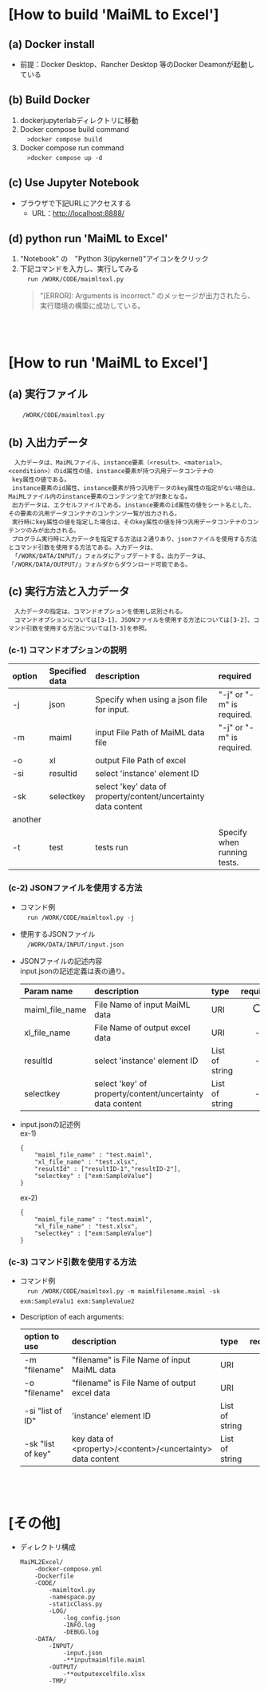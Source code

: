 # [How to build 'MaiML to Excel']

## (a) Docker install
- 前提：Docker Desktop、Rancher Desktop 等のDocker Deamonが起動している

## (b) Build Docker
1. dockerjupyterlabディレクトリに移動
2. Docker compose build command  
    　`>docker compose build`
3. Docker compose run command  
    　`>docker compose up -d`

## (c) Use Jupyter Notebook
- ブラウザで下記URLにアクセスする
    * URL：[http://localhost:8888/](http://localhost:8888/)

## (d) python run 'MaiML to Excel'
1. "Notebook" の　"Python 3(ipykernel)"アイコンをクリック
2. 下記コマンドを入力し、実行してみる  
    　`run /WORK/CODE/maimltoxl.py`
    >"[ERROR]: Arguments is incorrect." のメッセージが出力されたら、実行環境の構築に成功している。

<br><br>

# [How to run 'MaiML to Excel']

## (a) 実行ファイル
　　`/WORK/CODE/maimltoxl.py`

## (b) 入出力データ
    　入力データは、MaiMLファイル、instance要素（<result>、<material>、<condition>）のid属性の値、instance要素が持つ汎用データコンテナの
     key属性の値である。
     instance要素のid属性、instance要素が持つ汎用データのkey属性の指定がない場合は、MaiMLファイル内のinstance要素のコンテンツ全てが対象となる。
     出力データは、エクセルファイルである。instance要素のid属性の値をシート名とした、その要素の汎用データコンテナのコンテンツ一覧が出力される。
     実行時にkey属性の値を指定した場合は、そのkey属性の値を持つ汎用データコンテナのコンテンツのみが出力される。
     プログラム実行時に入力データを指定する方法は２通りあり、jsonファイルを使用する方法とコマンド引数を使用する方法である。入力データは、
     「/WORK/DATA/INPUT/」フォルダにアップデートする。出力データは、「/WORK/DATA/OUTPUT/」フォルダからダウンロード可能である。

## (c) 実行方法と入力データ
    　入力データの指定は、コマンドオプションを使用し区別される。
    　コマンドオプションについては[3-1]、JSONファイルを使用する方法については[3-2]、コマンド引数を使用する方法については[3-3]を参照。

### (c-1) コマンドオプションの説明
|option|Specified data|description|required|
|:--|:--|:--|:--|
|-j|json|Specify when using a json file for input.|"-j" or "-m" is required.|
|-m|maiml|input File Path of MaiML data file|"-j" or "-m" is required.|
|-o|xl|output File Path of excel||
|-si|resultid|select 'instance' element ID||
|-sk|selectkey|select 'key' data of property/content/uncertainty data content ||
|another||||
|-t|test|tests run|Specify when running tests.|


### (c-2) JSONファイルを使用する方法
- コマンド例<br>
　`run /WORK/CODE/maimltoxl.py -j`

- 使用するJSONファイル <br>
  　`/WORK/DATA/INPUT/input.json` <br>

- JSONファイルの記述内容 <br>
    input.jsonの記述定義は表の通り。

    |Param name|description|type|required|
    |:--|:--|:--|:--:|
    |maiml_file_name|File Name of input MaiML data|URI|⭕️|
    |xl_file_name|File Name of output excel data|URI|-|""|
    |resultId|select 'instance' element ID|List of string|-|
    |selectkey|select 'key' of property/content/uncertainty data content |List of string|-|

- input.jsonの記述例 <br>
    ex-1)
    ```
    {
        "maiml_file_name" : "test.maiml",
        "xl_file_name" : "test.xlsx",
        "resultId" : ["resultID-1","resultID-2"],
        "selectkey" : ["exm:SampleValue"]
    }
    ```
    ex-2)
    ```
    {
        "maiml_file_name" : "test.maiml",
        "xl_file_name" : "test.xlsx",
        "selectkey" : ["exm:SampleValue"]
    }
    ```

### (c-3) コマンド引数を使用する方法
- コマンド例<br>
　`run /WORK/CODE/maimltoxl.py -m maimlfilename.maiml -sk exm:SampleValu1 exm:SampleValue2`　

- Description of each arguments: <br>

    |option to use|description|type|required|
    |:--|:--|:--|:--:|
    |-m "filename"|"filename" is File Name of input MaiML data|URI|⭕️|
    |-o "filename"|"filename" is File Name of output excel data|URI|-|
    |-si "list of ID"|'instance' element ID|List of string|-|
    |-sk "list of key"|key data of \<property>/\<content>/\<uncertainty> data content|List of string|-|
　　
<br><br>

# [その他]
- ディレクトリ構成
    ```
    MaiML2Excel/
        -docker-compose.yml
        -Dockerfile
        -CODE/
            -maimltoxl.py
            -namespace.py
            -staticClass.py
            -LOG/
                -log_config.json
                -INFO.log
                -DEBUG.log
        -DATA/
            -INPUT/
                -input.json
                -**inputmaimlfile.maiml
            -OUTPUT/
                -**outputexcelfile.xlsx
            -TMP/
    ``` 
